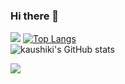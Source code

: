 ### Hi there 👋

<!--
**kaushikisinha06/kaushikisinha06** is a ✨ _special_ ✨ repository because its `README.md` (this file) appears on your GitHub profile.

Here are some ideas to get you started:

- 🔭 I’m currently working on ...
- 🌱 I’m currently learning ...
- 👯 I’m looking to collaborate on ...
- 🤔 I’m looking for help with ...
- 💬 Ask me about ...
- 📫 How to reach me: ...
- 😄 Pronouns: ...
- ⚡ Fun fact: ...
-->
![](https://visitor-badge.laobi.icu/badge?page_id=kaushikisinha06.kaushikisinha06)
[![Top Langs](https://github-readme-stats.vercel.app/api/top-langs/?username=kaushikisinha06&layout=compact)](https://github.com/kaushikisinha06/github-readme-stats)
<br>
![kaushiki's GitHub stats](https://github-readme-stats.vercel.app/api?username=kaushikisinha06&theme=synthwave&show_icons=true)



![](https://visitor-badge.laobi.icu/badge?page_id=kaushikisinha06.kaushikisinha06)
